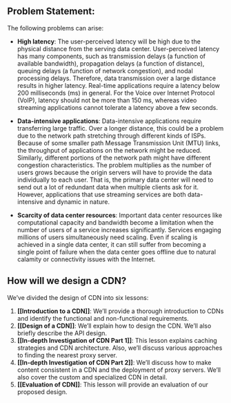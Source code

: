 
## Problem Statement:

The following problems can arise:

- **High latency**: The user-perceived latency will be high due to the physical distance from the serving data center. User-perceived latency has many components, such as transmission delays (a function of available bandwidth), propagation delays (a function of distance), queuing delays (a function of network congestion), and nodal processing delays. Therefore, data transmission over a large distance results in higher latency. Real-time applications require a latency below 200 milliseconds (ms) in general. For the Voice over Internet Protocol (VoIP), latency should not be more than 150 ms, whereas video streaming applications cannot tolerate a latency above a few seconds.

- **Data-intensive applications**: Data-intensive applications require transferring large traffic. Over a longer distance, this could be a problem due to the network path stretching through different kinds of ISPs. Because of some smaller path Message Transmission Unit (MTU) links, the throughput of applications on the network might be reduced. Similarly, different portions of the network path might have different congestion characteristics. The problem multiplies as the number of users grows because the origin servers will have to provide the data individually to each user. That is, the primary data center will need to send out a lot of redundant data when multiple clients ask for it. However, applications that use streaming services are both data-intensive and dynamic in nature.

- **Scarcity of data center resources**: Important data center resources like computational capacity and bandwidth become a limitation when the number of users of a service increases significantly. Services engaging millions of users simultaneously need scaling. Even if scaling is achieved in a single data center, it can still suffer from becoming a single point of failure when the data center goes offline due to natural calamity or connectivity issues with the Internet.

## How will we design a CDN?
We’ve divided the design of CDN into six lessons:

1. **[[Introduction to a CDN]]**: We’ll provide a thorough introduction to CDNs and identify the functional and non-functional requirements.
2. **[[Design of a CDN]]**: We’ll explain how to design the CDN. We’ll also briefly describe the API design.
3. **[[In-depth Investigation of CDN Part 1]]**: This lesson explains caching strategies and CDN architecture. Also, we’ll discuss various approaches to finding the nearest proxy server.
4. **[[In-depth Investigation of CDN Part 2]]**: We’ll discuss how to make content consistent in a CDN and the deployment of proxy servers. We’ll also cover the custom and specialized CDN in detail.
5. **[[Evaluation of CDN]]**: This lesson will provide an evaluation of our proposed design.